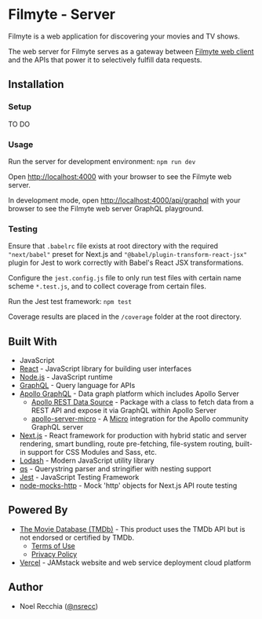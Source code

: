 # Filmyte - Server

Filmyte is a web application for discovering your movies and TV shows.

The web server for Filmyte serves as a gateway between [Filmyte web client](https://github.com/nsrecc/filmyte) and the APIs that power it to selectively fulfill data requests.

## Installation

### Setup

TO DO

### Usage

Run the server for development environment: `npm run dev`

Open [http://localhost:4000](http://localhost:4000) with your browser to see the Filmyte web server.

In development mode, open [http://localhost:4000/api/graphql](http://localhost:4000/api/graphql) with your browser to see the Filmyte web server GraphQL playground.

### Testing

Ensure that `.babelrc` file exists at root directory with the required `"next/babel"` preset for Next.js and `"@babel/plugin-transform-react-jsx"` plugin for Jest to work correctly with Babel's React JSX transformations.

Configure the `jest.config.js` file to only run test files with certain name scheme `*.test.js`, and to collect coverage from certain files.

Run the Jest test framework: `npm test`

Coverage results are placed in the `/coverage` folder at the root directory.

## Built With

* JavaScript
* [React](https://reactjs.org/) - JavaScript library for building user interfaces
* [Node.js](https://nodejs.org/en/) - JavaScript runtime
* [GraphQL](https://graphql.org/) - Query language for APIs
* [Apollo GraphQL](https://www.apollographql.com/) - Data graph platform which includes Apollo Server
    * [Apollo REST Data Source](https://github.com/apollographql/apollo-server/tree/main/packages/apollo-datasource-rest) - Package with a class to fetch data from a REST API and expose it via GraphQL within Apollo Server
    * [apollo-server-micro](https://github.com/apollographql/apollo-server/tree/main/packages/apollo-server-micro) - A [Micro](https://github.com/vercel/micro) integration for the Apollo community GraphQL server 
* [Next.js](https://nextjs.org/) - React framework for production with hybrid static and server rendering, smart bundling, route pre-fetching, file-system routing, built-in support for CSS Modules and Sass, etc.
* [Lodash](https://lodash.com/) - Modern JavaScript utility library
* [qs](https://github.com/ljharb/qs) - Querystring parser and stringifier with nesting support
* [Jest](https://jestjs.io/en/) - JavaScript Testing Framework
* [node-mocks-http](https://github.com/howardabrams/node-mocks-http) - Mock 'http' objects for Next.js API route testing

## Powered By

* [The Movie Database (TMDb)](https://www.themoviedb.org/documentation/api) - This product uses the TMDb API but is not endorsed or certified by TMDb.
    * [Terms of Use](https://www.themoviedb.org/terms-of-use)
    * [Privacy Policy](https://www.themoviedb.org/privacy-policy)
* [Vercel](https://vercel.com/) - JAMstack website and web service deployment cloud platform

## Author

* Noel Recchia ([@nsrecc](https://github.com/nsrecc))
